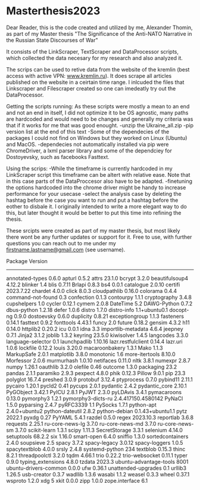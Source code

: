 # Masterthesis2023

Dear Reader, this is the code created and utilized by me, Alexander Thomin, as part of my Master thesis "The Significance of the Anti-NATO Narrative in the Russian State Discourses of War"

It consists of the LinkScraper, TextScraper and DataProcessor scripts, which collected the data necesary for my research and also analyzed it.

The scrips can be used to retive data from the website of the kremlin (best access with active VPN: www.kremlin.ru).
It does scrape all articles published on the website in a ceirtain time range. 
I inlcuded the files that Linkscraper and Filescraper created so one can imedeatly try out the DataProcessor.

Getting the scripts running:
As these scripts were mostly a mean to an end and not an end in itself, I did not optimize it to be OS agnostic, many paths are hardcoded and would need to be changes and generally my criteria was that if it works for me that was good enought.
-unzip the Ukraine_all.zip
-pip version list at the end of this text
-Some of the dependecies of the packages I could not find on Windows but they worked on Linux (Ubuntu) and MacOS.
-dependecies not automatically installed via pip were ChromeDriver, a lxml parser library and some of the dependciey for Dostoyevsky, such as facebooks Fasttext. 

Using the scrips:
-While the timeframe is currently hardcoded in my LinkScraper script this timeframe can be altert with relative ease. Note that in this case parts of the DataProccesor also have to be adapted.
-finetuning the options hardcoded into the chrome driver might be handy to increase performance for your usecase
-select the analysis case by deleting the hashtag before the case you want to run and put a hashtag before the eother to disbale it. I originally intended to write a more elegant way to do this, but later thought it would be better to put this time into refining the thesis.

These srcipts were created as part of my master thesis, but most likely there wont be any further updates or support for it. 
Free to use, with further questions you can reach out to me under my firstname.lastname@gmail.com (see username).






























Package                Version
---------------------- ------------------
annotated-types        0.6.0
apturl                 0.5.2
attrs                  23.1.0
bcrypt                 3.2.0
beautifulsoup4         4.12.2
blinker                1.4
blis                   0.7.11
Brlapi                 0.8.3
bs4                    0.0.1
catalogue              2.0.10
certifi                2023.7.22
chardet                4.0.0
click                  8.0.3
cloudpathlib           0.16.0
colorama               0.4.4
command-not-found      0.3
confection             0.1.3
contourpy              1.1.1
cryptography           3.4.8
cupshelpers            1.0
cycler                 0.12.1
cymem                  2.0.8
DateTime               5.2
DAWG-Python            0.7.2
dbus-python            1.2.18
defer                  1.0.6
distro                 1.7.0
distro-info            1.1+ubuntu0.1
docopt-ng              0.9.0
dostoevsky             0.6.0
duplicity              0.8.21
exceptiongroup         1.1.3
fasteners              0.14.1
fasttext               0.9.2
fonttools              4.43.1
funcy                  2.0
future                 0.18.2
gensim                 4.3.2
h11                    0.14.0
httplib2               0.20.2
icu                    0.0.1
idna                   3.3
importlib-metadata     4.6.4
jeepney                0.7.1
Jinja2                 3.1.2
joblib                 1.3.2
keyring                23.5.0
kiwisolver             1.4.5
langcodes              3.3.0
language-selector      0.1
launchpadlib           1.10.16
lazr.restfulclient     0.14.4
lazr.uri               1.0.6
lockfile               0.12.2
louis                  3.20.0
macaroonbakery         1.3.1
Mako                   1.1.3
MarkupSafe             2.0.1
matplotlib             3.8.0
monotonic              1.6
more-itertools         8.10.0
Morfessor              2.0.6
murmurhash             1.0.10
netifaces              0.11.0
nltk                   3.8.1
numexpr                2.8.7
numpy                  1.26.1
oauthlib               3.2.0
olefile                0.46
outcome                1.3.0
packaging              23.2
pandas                 2.1.1
paramiko               2.9.3
pexpect                4.8.0
phik                   0.12.3
Pillow                 9.0.1
pip                    23.3
polyglot               16.7.4
preshed                3.0.9
protobuf               3.12.4
ptyprocess             0.7.0
pybind11               2.11.1
pycairo                1.20.1
pycld2                 0.41
pycups                 2.0.1
pydantic               2.4.2
pydantic_core          2.10.1
PyGObject              3.42.1
PyICU                  2.8.1
PyJWT                  2.3.0
pyLDAvis               3.4.1
pymacaroons            0.13.0
pymorphy3              1.2.1
pymorphy3-dicts-ru     2.4.417150.4580142
PyNaCl                 1.5.0
pyparsing              2.4.7
pyRFC3339              1.1
PySocks                1.7.1
python-apt             2.4.0+ubuntu2
python-dateutil        2.8.2
python-debian          0.1.43+ubuntu1.1
pytz                   2022.1
pyxdg                  0.27
PyYAML                 5.4.1
razdel                 0.5.0
regex                  2023.10.3
reportlab              3.6.8
requests               2.25.1
ru-core-news-lg        3.7.0
ru-core-news-md        3.7.0
ru-core-news-sm        3.7.0
scikit-learn           1.3.1
scipy                  1.11.3
SecretStorage          3.3.1
selenium               4.14.0
setuptools             68.2.2
six                    1.16.0
smart-open             6.4.0
sniffio                1.3.0
sortedcontainers       2.4.0
soupsieve              2.5
spacy                  3.7.2
spacy-legacy           3.0.12
spacy-loggers          1.0.5
spacytextblob          4.0.0
srsly                  2.4.8
systemd-python         234
textblob               0.15.3
thinc                  8.2.1
threadpoolctl          3.2.0
tqdm                   4.66.1
trio                   0.22.2
trio-websocket         0.11.1
typer                  0.9.0
typing_extensions      4.8.0
tzdata                 2023.3
ubuntu-advantage-tools 8001
ubuntu-drivers-common  0.0.0
ufw                    0.36.1
unattended-upgrades    0.1
urllib3                1.26.5
usb-creator            0.3.7
wadllib                1.3.6
wasabi                 1.1.2
weasel                 0.3.3
wheel                  0.37.1
wsproto                1.2.0
xdg                    5
xkit                   0.0.0
zipp                   1.0.0
zope.interface         6.1

